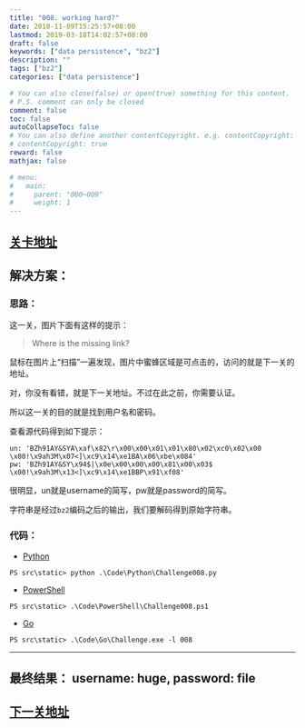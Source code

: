 ```yaml
---
title: "008. working hard?"
date: 2018-11-09T15:25:57+08:00
lastmod: 2019-03-18T14:02:57+08:00
draft: false
keywords: ["data persistence", "bz2"]
description: ""
tags: ["bz2"]
categories: ["data persistence"]

# You can also close(false) or open(true) something for this content.
# P.S. comment can only be closed
comment: false
toc: false
autoCollapseToc: false
# You can also define another contentCopyright. e.g. contentCopyright: "This is another copyright."
# contentCopyright: true
reward: false
mathjax: false

# menu:
#   main:
#     parent: "000~009"
#     weight: 1
---
```


## [关卡地址][1]

## 解决方案：

### 思路：

这一关，图片下面有这样的提示：

>Where is the missing link?

鼠标在图片上“扫描”一遍发现，图片中蜜蜂区域是可点击的，访问的就是下一关的地址。

对，你没有看错，就是下一关地址。不过在此之前，你需要认证。

所以这一关的目的就是找到用户名和密码。

查看源代码得到如下提示：

```
un: 'BZh91AY&SYA\xaf\x82\r\x00\x00\x01\x01\x80\x02\xc0\x02\x00 \x00!\x9ah3M\x07<]\xc9\x14\xe1BA\x06\xbe\x084'
pw: 'BZh91AY&SY\x94$|\x0e\x00\x00\x00\x81\x00\x03$ \x00!\x9ah3M\x13<]\xc9\x14\xe1BBP\x91\xf08'
```

很明显，un就是username的简写，pw就是password的简写。

字符串是经过`bz2`编码之后的输出，我们要解码得到原始字符串。

### 代码：

* [Python][2]

```
PS src\static> python .\Code\Python\Challenge008.py
```

* [PowerShell][3]

```
PS src\static> .\Code\PowerShell\Challenge008.ps1
```

* [Go][4]

```
PS src\static> .\Code\Go\Challenge.exe -l 008
```

---
## 最终结果： username: huge, password: file

## [下一关地址][5]

[1]: http://www.pythonchallenge.com/pc/def/integrity.html
[2]: /Code/Python/Challenge008.py "点我查看源码"
[3]: /Code/PowerShell/Challenge008.ps1 "点我查看源码"
[4]: /Code/Go/Challenge008.go "点我查看源码"
[5]: http://www.pythonchallenge.com/pc/def/good.html
